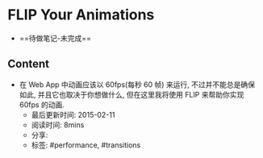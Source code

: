 # FLIP Your Animations

- ==待做笔记-未完成==

## Content
- 在 Web App 中动画应该以 60fps(每秒 60 帧) 来运行, 不过并不能总是确保如此,
  并且它也取决于你想做什么, 但在这里我将使用 FLIP 来帮助你实现 60fps 的动画.
    + 最后更新时间: 2015-02-11
    + 阅读时间: 8mins
    + 分享:
    + 标签: #performance, #transitions

